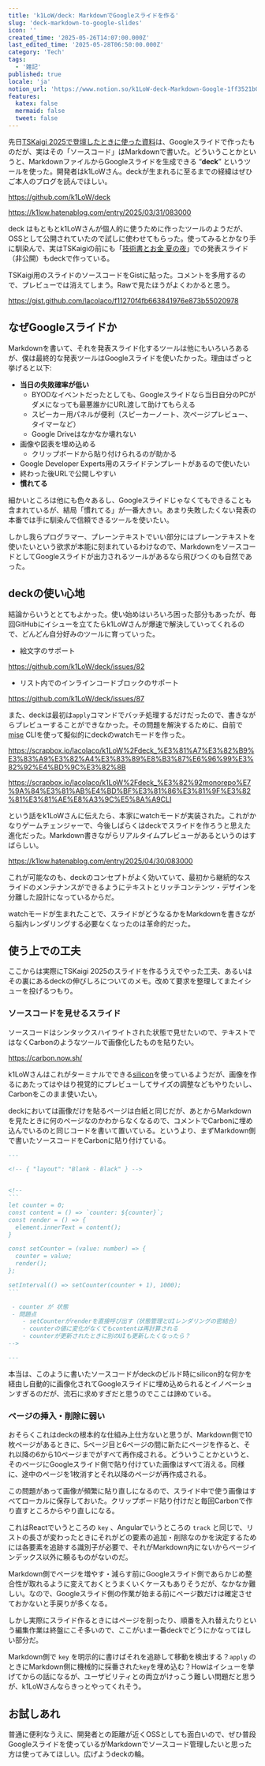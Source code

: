 ```yaml
---
title: 'k1LoW/deck: MarkdownでGoogleスライドを作る'
slug: 'deck-markdown-to-google-slides'
icon: ''
created_time: '2025-05-26T14:07:00.000Z'
last_edited_time: '2025-05-28T06:50:00.000Z'
category: 'Tech'
tags:
  - '雑記'
published: true
locale: 'ja'
notion_url: 'https://www.notion.so/k1LoW-deck-Markdown-Google-1ff3521b014a80ceac20c9e6e608bc43'
features:
  katex: false
  mermaid: false
  tweet: false
---
```


先日[TSKaigi 2025で登壇したときに使った資料](https://blog.lacolaco.net/posts/tskaigi-2025-slide/)は、Googleスライドで作ったものだが、実はその「ソースコード」はMarkdownで書いた。どういうことかというと、MarkdownファイルからGoogleスライドを生成できる “**deck**” というツールを使った。開発者はk1LoWさん。deckが生まれるに至るまでの経緯はぜひご本人のブログを読んでほしい。

https://github.com/k1LoW/deck

https://k1low.hatenablog.com/entry/2025/03/31/083000

deck はもともとk1LoWさんが個人的に使うために作ったツールのようだが、OSSとして公開されていたので試しに使わせてもらった。使ってみるとかなり手に馴染んで、実はTSKaigiの前にも「[技術書とお金 夏の夜](https://tech-book-cat.connpass.com/event/325189/)」での発表スライド（非公開）もdeckで作っている。

TSKaigi用のスライドのソースコードをGistに貼った。コメントを多用するので、プレビューでは消えてしまう。Rawで見たほうがよくわかると思う。

https://gist.github.com/lacolaco/f11270f4fb663841976e873b55020978

## なぜGoogleスライドか

Markdownを書いて、それを発表スライド化するツールは他にもいろいろあるが、僕は最終的な発表ツールはGoogleスライドを使いたかった。理由はざっと挙げると以下:

- **当日の失敗確率が低い**
  - BYODなイベントだったとしても、Googleスライドなら当日自分のPCがダメになっても最悪誰かにURL渡して助けてもらえる
  - スピーカー用パネルが便利（スピーカーノート、次ページプレビュー、タイマーなど）
  - Google Driveはなかなか壊れない
- 画像や図表を埋め込める
  - クリップボードから貼り付けられるのが助かる
- Google Developer Experts用のスライドテンプレートがあるので使いたい
- 終わった後URLで公開しやすい
- **慣れてる**

細かいところは他にも色々あるし、Googleスライドじゃなくてもできることも含まれているが、結局「慣れてる」が一番大きい。あまり失敗したくない発表の本番では手に馴染んで信頼できるツールを使いたい。

しかし我らプログラマー、プレーンテキストでいい部分にはプレーンテキストを使いたいという欲求が本能に刻まれているわけなので、MarkdownをソースコードとしてGoogleスライドが出力されるツールがあるなら飛びつくのも自然であった。

## deckの使い心地

結論からいうととてもよかった。使い始めはいろいろ困った部分もあったが、毎回GitHubにイシューを立てたらk1LoWさんが爆速で解決していってくれるので、どんどん自分好みのツールに育っていった。

- 絵文字のサポート

https://github.com/k1LoW/deck/issues/82

- リスト内でのインラインコードブロックのサポート

https://github.com/k1LoW/deck/issues/87

また、deckは最初は`apply`コマンドでバッチ処理するだけだったので、書きながらプレビューすることができなかった。その問題を解決するために、自前で[mise](https://mise.jdx.dev/) CLIを使って擬似的にdeckのwatchモードを作った。

https://scrapbox.io/lacolaco/k1LoW%2Fdeck_%E3%81%A7%E3%82%B9%E3%83%A9%E3%82%A4%E3%83%89%E8%B3%87%E6%96%99%E3%82%92%E4%BD%9C%E3%82%8B

https://scrapbox.io/lacolaco/k1LoW%2Fdeck_%E3%82%92monorepo%E7%9A%84%E3%81%AB%E4%BD%BF%E3%81%86%E3%81%9F%E3%82%81%E3%81%AE%E8%A3%9C%E5%8A%A9CLI

という話をk1LoWさんに伝えたら、本家にwatchモードが実装された。これがかなりゲームチェンジャーで、今後しばらくはdeckでスライドを作ろうと思えた進化だった。Markdown書きながらリアルタイムプレビューがあるというのはすばらしい。

https://k1low.hatenablog.com/entry/2025/04/30/083000

これが可能なのも、deckのコンセプトがよく効いていて、最初から継続的なスライドのメンテナンスができるようにテキストとリッチコンテンツ・デザインを分離した設計になっているからだ。

watchモードが生まれたことで、スライドがどうなるかをMarkdownを書きながら脳内レンダリングする必要なくなったのは革命的だった。

## 使う上での工夫

ここからは実際にTSKaigi 2025のスライドを作るうえでやった工夫、あるいはその裏にあるdeckの伸びしろについてのメモ。改めて要求を整理してまたイシューを投げるつもり。

### ソースコードを見せるスライド

ソースコードはシンタックスハイライトされた状態で見せたいので、テキストではなくCarbonのようなツールで画像化したものを貼りたい。

https://carbon.now.sh/

k1LoWさんはこれがターミナルでできる[silicon](https://github.com/Aloxaf/silicon)を使っているようだが、画像を作るにあたってはやはり視覚的にプレビューしてサイズの調整などもやりたいし、Carbonをこのまま使いたい。

deckにおいては画像だけを貼るページは白紙と同じだが、あとからMarkdownを見たときに何のページなのかわからなくなるので、コメントでCarbonに埋め込んでいるのと同じコードを書いて置いている。というより、まずMarkdown側で書いたソースコードをCarbonに貼り付けている。

````markdown
---

<!-- { "layout": "Blank - Black" } -->


<!--
```
let counter = 0;
const content = () => `counter: ${counter}`;
const render = () => {
  element.innerText = content();
}

const setCounter = (value: number) => {
  counter = value;
  render();
};

setInterval(() => setCounter(counter + 1), 1000);
```

 - counter が 状態 
 - 問題点
    - setCounterがrenderを直接呼び出す（状態管理とUIレンダリングの密結合）
    - counterの値に変化がなくてもcontentは再計算される
    - counterが更新されたときに別のUIも更新したくなったら？
-->

---
````

本当は、このように書いたソースコードがdeckのビルド時にsilicon的な何かを経由し自動的に画像化されてGoogleスライドに埋め込められるとイノベーションすぎるのだが、流石に求めすぎだと思うのでここは諦めている。

### ページの挿入・削除に弱い

おそらくこれはdeckの根本的な仕組み上仕方ないと思うが、Markdown側で10枚ページがあるときに、5ページ目と6ページの間に新たにページを作ると、それ以降の6から10ページまでがすべて再作成される。どういうことかというと、そのページにGoogleスライド側で貼り付けていた画像はすべて消える。同様に、途中のページを1枚消すとそれ以降のページが再作成される。

この問題があって画像が頻繁に貼り直しになるので、スライド中で使う画像はすべてローカルに保存しておいた。クリップボード貼り付けだと毎回Carbonで作り直すところからやり直しになる。

これはReactでいうところの `key` 、Angularでいうところの `track` と同じで、リストの長さが変わったときにそれがどの要素の追加・削除なのかを決定するためには各要素を追跡する識別子が必要で、それがMarkdown内にないからページインデックス以外に頼るものがないのだ。

Markdown側でページを増やす・減らす前にGoogleスライド側であらかじめ整合性が取れるように変えておくとうまくいくケースもありそうだが、なかなか難しい。なので、Googleスライド側の作業が始まる前にページ数だけは確定させておかないと手戻りが多くなる。

しかし実際にスライド作るときにはページを削ったり、順番を入れ替えたりという編集作業は終盤にこそ多いので、ここがいま一番deckでどうにかなってほしい部分だ。

Markdown側で `key` を明示的に書けばそれを追跡して移動を検出する？`apply` のときにMarkdown側に機械的に採番された`key`を埋め込む？Howはイシューを挙げてからの話になるが、ユーザビリティとの両立がけっこう難しい問題だと思うが、k1LoWさんならきっとやってくれそう。

## お試しあれ

普通に便利なうえに、開発者との距離が近くOSSとしても面白いので、ぜひ普段Googleスライドを使っているがMarkdownでソースコード管理したいと思った方は使ってみてほしい。広げようdeckの輪。
